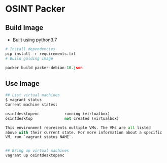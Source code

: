 # OSINT Packer

## Build Image
- Built using python3.7
```python
# Install dependencies
pip install -r requirements.txt
# Build golding image

packer build packer-debian-10.json
```


## Use Image
```python
## List virtual machines
$ vagrant status
Current machine states:

osintdesktopenc           running (virtualbox)
osintdesktop              not created (virtualbox)

This environment represents multiple VMs. The VMs are all listed
above with their current state. For more information about a specific
VM, run `vagrant status NAME`.


## Bring up virtual machines
vagrant up osintdesktopenc

```
